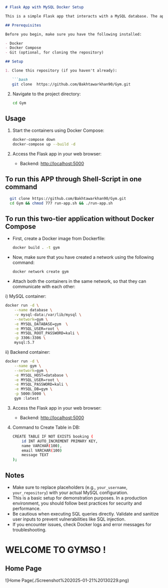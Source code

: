 ```markdown
# Flask App with MySQL Docker Setup

This is a simple Flask app that interacts with a MySQL database. The app allows users to submit booking information, which is then stored in the database.

## Prerequisites

Before you begin, make sure you have the following installed:

- Docker
- Docker Compose
- Git (optional, for cloning the repository)

## Setup

1. Clone this repository (if you haven't already):

   ```bash
   git clone  https://github.com/Bakhtawarkhan90/Gym.git 
   ```

2. Navigate to the project directory:

   ```bash
   cd Gym
   ```

## Usage

1. Start the containers using Docker Compose:

   ```bash
   docker-compose down
   docker-compose up --build -d
   ```

2. Access the Flask app in your web browser:

   - Backend: [http://localhost:5000](http://localhost:5000)

## To run this APP through Shell-Script in one command
 ```bash
   git clone https://github.com/Bakhtawarkhan90/Gym.git 
   cd Gym && chmod 777 run-app.sh && ./run-app.sh
   ```

## To run this two-tier application without Docker Compose

- First, create a Docker image from Dockerfile:

   ```bash
   docker build . -t gym 
   ```

- Now, make sure that you have created a network using the following command:

   ```bash
   docker network create gym 
   ```

- Attach both the containers in the same network, so that they can communicate with each other:

i) MySQL container:

   ```bash
   docker run -d \
       --name database \
       -v mysql-data:/var/lib/mysql \
       --network=gym \
       -e MYSQL_DATABASE=gym  \
       -e MYSQL_USER=root \
       -e MYSQL_ROOT_PASSWORD=kali \
       -p 3306:3306 \
       mysql:5.7
   ```

ii) Backend container:

   ```bash
   docker run -d \
       --name gym \
       --network=gym \
       -e MYSQL_HOST=database \
       -e MYSQL_USER=root \
       -e MYSQL_PASSWORD=kali \
       -e MYSQL_DB=gym \
       -p 5000:5000 \
       gym :latest
   ```

3. Access the Flask app in your web browser:

   - Backend: [http://localhost:5000](http://localhost:5000)

4. Command to Create Table in DB:

   ```bash
   CREATE TABLE IF NOT EXISTS booking (
       id INT AUTO_INCREMENT PRIMARY KEY,
       name VARCHAR(100),
       email VARCHAR(100)
       message TEXT
   );
   ```

## Notes

- Make sure to replace placeholders (e.g., `your_username`, `your_repository`) with your actual MySQL configuration.
- This is a basic setup for demonstration purposes. In a production environment, you should follow best practices for security and performance.
- Be cautious when executing SQL queries directly. Validate and sanitize user inputs to prevent vulnerabilities like SQL injection.
- If you encounter issues, check Docker logs and error messages for troubleshooting.

# WELCOME TO  GYMSO !

## Home Page
![Home Page(./Screenshot%202025-01-21%20130229.png)

